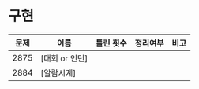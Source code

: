 # 구현

| 문제   | 이름         | 틀린 횟수 | 정리여부  |  비고   |
| ---- | ---------- | :---: | :---: | :---: |
| 2875 | [대회 or 인턴] |       |       |       |
| 2884 | [알람시계]     |       |       |       |